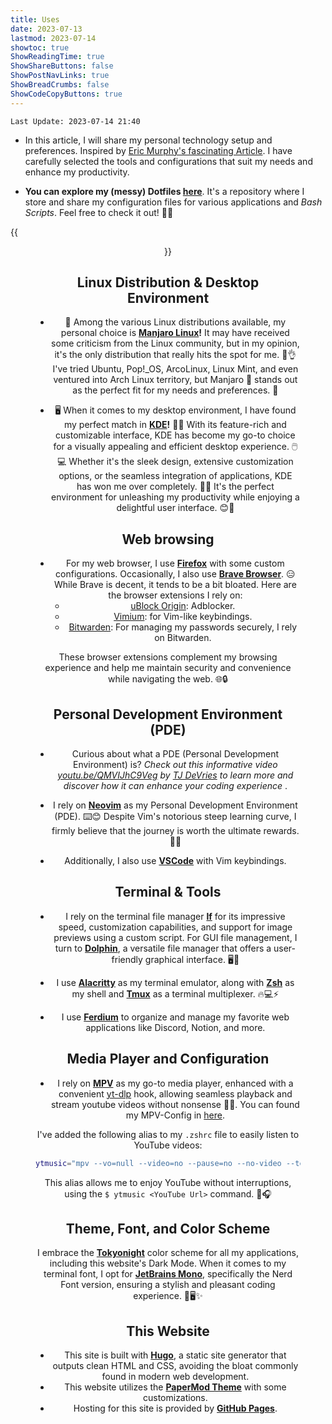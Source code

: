 ```yaml
---
title: Uses
date: 2023-07-13
lastmod: 2023-07-14
showtoc: true
ShowReadingTime: true
ShowShareButtons: false
ShowPostNavLinks: true
ShowBreadCrumbs: false
ShowCodeCopyButtons: true
---
```

`Last Update: 2023-07-14 21:40`

+ In this article, I will share my personal technology setup and preferences. Inspired by [Eric Murphy's fascinating Article](https://ericmurphy.xyz/uses/). I have carefully selected the tools and configurations that suit my needs and enhance my productivity.

+ **You can explore my (messy)  Dotfiles [here](https://github.com/nmdra/Dotfiles)**. It's a repository where I store and share my configuration files for various applications and *Bash Scripts*. Feel free to check it out! 👀🔧

{{<figure src="https://raw.githubusercontent.com/nmdra/Dotfiles/main/desktop2023-Jul.webp" caption="Top-Left: Desktop, Top-Right:MPV, Middle-Left:Lf, Middle-Right:Spotify, Bottom-Left:Firefox, Bottom-Right:Neovim with Tmux on Alacritty" align="center" >}}

## Linux Distribution & Desktop Environment

+ 🐧 Among the various Linux distributions available, my personal choice is **[Manjaro Linux](https://manjaro.org)!** It may have received some criticism from the Linux community, but in my opinion, it's the only distribution that really hits the spot for me. 🎯👌 I've tried Ubuntu, Pop!_OS, ArcoLinux, Linux Mint, and even ventured into Arch Linux territory, but Manjaro 🐧 stands out as the perfect fit for my needs and preferences. 🌟

+ 🖥️ When it comes to my desktop environment, I have found my perfect match in **[KDE](https://kde.org/)!** 🌈✨ With its feature-rich and customizable interface, KDE has become my go-to choice for a visually appealing and efficient desktop experience. 🖱️💻 Whether it's the sleek design, extensive customization options, or the seamless integration of applications, KDE has won me over completely. 💙🐧 It's the perfect environment for unleashing my productivity while enjoying a delightful user interface. 😊🚀

## Web browsing

+ For my web browser, I use **[Firefox](https://firefox.com)** with some custom configurations. Occasionally, I also use **[Brave Browser](brave.com)**. 😑 While Brave is decent, it tends to be a bit bloated.
Here are the browser extensions I rely on:
    - [uBlock Origin](https://ublockorigin.com/): Adblocker.
    - [Vimium](https://addons.mozilla.org/en-US/firefox/addon/vimium-ff/): for Vim-like keybindings.
    - [Bitwarden](https://bitwarden.com/): For managing my passwords securely, I rely on Bitwarden.

These browser extensions complement my browsing experience and help me maintain security and convenience while navigating the web. 🌐🔒

## Personal Development Environment (PDE)

+ Curious about what a PDE (Personal Development Environment) is? *Check out this informative video [youtu.be/QMVIJhC9Veg](https://youtu.be/QMVIJhC9Veg) by [TJ DeVries](https://github.com/tjdevries) to learn more and discover how it can enhance your coding experience*
.
+ I rely on **[Neovim](https://neovim.org)** as my Personal Development Environment (PDE). ⌨️😊 Despite Vim's notorious steep learning curve, I firmly believe that the journey is worth the ultimate rewards. 🚀💪

+ Additionally, I also use **[VSCode](https://code.visualstudio.com)** with Vim keybindings.

## Terminal & Tools

+ I rely on the terminal file manager **[lf](https://github.com/gokcehan/lf)** for its impressive speed, customization capabilities, and support for image previews using a custom script. For GUI file management, I turn to **[Dolphin](https://invent.kde.org/system/dolphin)**, a versatile file manager that offers a user-friendly graphical interface. 🖥️📂

+ I use **[Alacritty](https://github.com/alacritty/alacritty)** as my terminal emulator, along with **[Zsh](https://www.zsh.org/)** as my shell and **[Tmux](https://github.com/tmux/tmux/wiki)** as a terminal multiplexer. 🔥💻⚡

+ I use **[Ferdium](https://github.com/ferdium/ferdium-app)** to organize and manage my favorite web applications like Discord, Notion, and more.

## Media Player and Configuration

+ I rely on **[MPV](https://github.com/mpv-player/mpv)** as my go-to media player, enhanced with a convenient [yt-dlp](https://github.com/yt-dlp/yt-dlp) hook, allowing seamless playback and stream youtube videos without nonsense 🎥🎵. You can found my MPV-Config in [here](https://github.com/nmdra/Dotfiles/tree/main/mpv).

I've added the following alias to my `.zshrc` file to easily listen to YouTube videos:

```bash
ytmusic="mpv --vo=null --video=no --pause=no --no-video --term-osd-bar --loop-playlist=inf "
```

This alias allows me to enjoy YouTube without interruptions, using the `$ ytmusic <YouTube Url>` command. 🎵🎧


## Theme, Font, and Color Scheme

I embrace the **[Tokyonight](https://github.com/folke/tokyonight.nvim)** color scheme for all my applications, including this website's Dark Mode. When it comes to my terminal font, I opt for **[JetBrains Mono](https://www.jetbrains.com/lp/mono/)**, specifically the Nerd Font version, ensuring a stylish and pleasant coding experience. 🎨🖥️✨

## This Website

- This site is built with **[Hugo](https://gohugo.io)**, a static site generator that outputs clean HTML and CSS, avoiding the bloat commonly found in modern web development.
- This website utilizes the **[PaperMod Theme](https://github.com/adityatelange/hugo-PaperMod)** with some customizations.
- Hosting for this site is provided by **[GitHub Pages](https://github.io)**.

